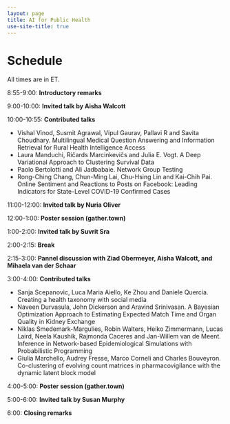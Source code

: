```yaml
---
layout: page
title: AI for Public Health
use-site-title: true
---
```


# Schedule

All times are in ET.

8:55-9:00: **Introductory remarks**

9:00-10:00: **Invited talk by Aisha Walcott**

10:00-10:55: **Contributed talks**
* Vishal Vinod, Susmit Agrawal, Vipul Gaurav, Pallavi R and Savita Choudhary. Multilingual Medical Question Answering and Information Retrieval for Rural Health Intelligence Access
* Laura Manduchi, Ričards Marcinkevičs and Julia E. Vogt. A Deep Variational Approach to Clustering Survival Data
* Paolo Bertolotti and Ali Jadbabaie. Network Group Testing
* Rong-Ching Chang, Chun-Ming Lai, Chu-Hsing Lin and Kai-Chih Pai. Online Sentiment and Reactions to Posts on Facebook: Leading Indicators for State-Level COVID-19 Confirmed Cases

11:00-12:00: **Invited talk by Nuria Oliver**

12:00-1:00: **Poster session (gather.town)**

1:00-2:00: **Invited talk by Suvrit Sra**

2:00-2:15: **Break**

2:15-3:00: **Pannel discussion with Ziad Obermeyer, Aisha Walcott, and Mihaela van der Schaar**

3:00-4:00: **Contributed talks**
* Sanja Scepanovic, Luca Maria Aiello, Ke Zhou and Daniele Quercia. Creating a health taxonomy with social media
* Naveen Durvasula, John Dickerson and Aravind Srinivasan. A Bayesian Optimization Approach to Estimating Expected Match Time and Organ Quality in Kidney Exchange
* Niklas Smedemark-Margulies, Robin Walters, Heiko Zimmermann, Lucas Laird, Neela Kaushik, Rajmonda Caceres and Jan-Willem van de Meent. Inference in Network-based Epidemiological Simulations with Probabilistic Programming
* Giulia Marchello, Audrey Fresse, Marco Corneli and Charles Bouveyron. Co-clustering of evolving count matrices in pharmacovigilance with the dynamic latent block model

4:00-5:00: **Poster session (gather.town)**

5:00-6:00: **Invited talk by Susan Murphy**

6:00: **Closing remarks**


